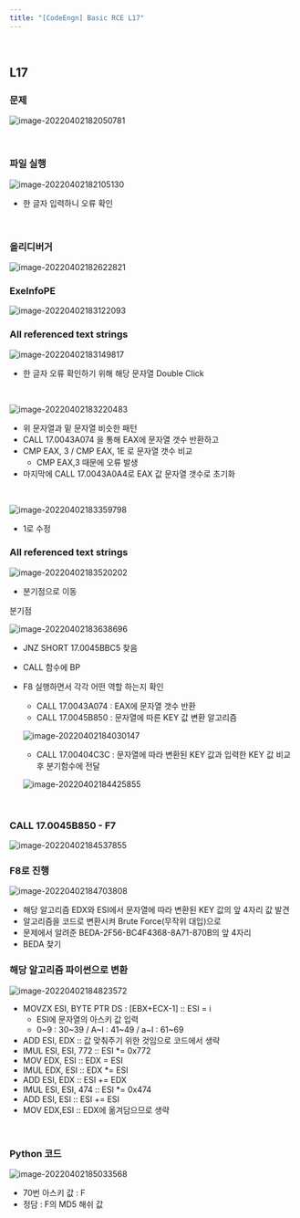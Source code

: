 ```yaml
---
title: "[CodeEngn] Basic RCE L17"
---
```


<br>

## L17

### 문제

![image-20220402182050781](https://raw.githubusercontent.com/EONION-TH3DB/image_repo/main/img/image-20220402182050781.png)

<br>

### 파일 실행

![image-20220402182105130](https://raw.githubusercontent.com/EONION-TH3DB/image_repo/main/img/image-20220402182105130.png)

- 한 글자 입력하니 오류 확인

<br>

### 올리디버거

![image-20220402182622821](https://raw.githubusercontent.com/EONION-TH3DB/image_repo/main/img/image-20220402182622821.png)

### ExeInfoPE

![image-20220402183122093](https://raw.githubusercontent.com/EONION-TH3DB/image_repo/main/img/image-20220402183122093.png)

### All referenced text strings

![image-20220402183149817](https://raw.githubusercontent.com/EONION-TH3DB/image_repo/main/img/image-20220402183149817.png)

- 한 글자 오류 확인하기 위해 해당 문자열 Double Click

<br>

![image-20220402183220483](https://raw.githubusercontent.com/EONION-TH3DB/image_repo/main/img/image-20220402183220483.png)

- 위 문자열과 밑 문자열 비슷한 패턴
- CALL 17.0043A074 을 통해 EAX에 문자열 갯수 반환하고
- CMP EAX, 3 / CMP EAX, 1E 로 문자열 갯수 비교
  - CMP EAX,3 때문에 오류 발생
- 마지막에 CALL 17.0043A0A4로 EAX 값 문자열 갯수로 초기화

<br>

![image-20220402183359798](https://raw.githubusercontent.com/EONION-TH3DB/image_repo/main/img/image-20220402183359798.png)

- 1로 수정

### All referenced text strings

![image-20220402183520202](https://raw.githubusercontent.com/EONION-TH3DB/image_repo/main/img/image-20220402183520202.png)

- 분기점으로 이동

분기점

![image-20220402183638696](https://raw.githubusercontent.com/EONION-TH3DB/image_repo/main/img/image-20220402183638696.png)

- JNZ SHORT 17.0045BBC5 찾음

- CALL 함수에 BP

- F8 실행하면서 각각 어떤 역할 하는지 확인

  - CALL 17.0043A074 : EAX에 문자열 갯수 반환
  - CALL 17.0045B850 : 문자열에 따른 KEY 값 변환 알고리즘

  ![image-20220402184030147](https://raw.githubusercontent.com/EONION-TH3DB/image_repo/main/img/image-20220402184030147.png)

  - CALL 17.00404C3C : 문자열에 따라 변환된 KEY 값과 입력한 KEY 값 비교후 분기함수에 전달

  ![image-20220402184425855](https://raw.githubusercontent.com/EONION-TH3DB/image_repo/main/img/image-20220402184425855.png)

<BR>

### CALL 17.0045B850 - F7

![image-20220402184537855](https://raw.githubusercontent.com/EONION-TH3DB/image_repo/main/img/image-20220402184537855.png)

### F8로 진행

![image-20220402184703808](https://raw.githubusercontent.com/EONION-TH3DB/image_repo/main/img/image-20220402184703808.png)

- 해당 알고리즘 EDX와 ESI에서 문자열에 따라 변환된 KEY 값의 앞 4자리 값 발견
- 알고리즘을 코드로 변환시켜 Brute Force(무작위 대입)으로
- 문제에서 알려준 BEDA-2F56-BC4F4368-8A71-870B의 앞 4자리
- BEDA 찾기

### 해당 알고리즘 파이썬으로 변환

![image-20220402184823572](https://raw.githubusercontent.com/EONION-TH3DB/image_repo/main/img/image-20220402184823572.png)

- MOVZX ESI, BYTE PTR DS : [EBX+ECX-1] :: ESI = i
  - ESI에 문자열의 아스키 값 입력
  - 0~9 : 30~39 / A~I : 41~49 / a~I : 61~69
- ADD ESI, EDX :: 값 맞춰주기 위한 것임으로 코드에서 생략
- IMUL ESI, ESI, 772 :: ESI *= 0x772
- MOV EDX, ESI :: EDX = ESI
- IMUL EDX, ESI :: EDX *= ESI
- ADD ESI, EDX :: ESI += EDX
- IMUL ESI, ESI, 474 :: ESI *= 0x474
- ADD ESI, ESI :: ESI += ESI
- MOV EDX,ESI :: EDX에 옮겨담으므로 생략

<br>

### Python 코드

![image-20220402185033568](https://raw.githubusercontent.com/EONION-TH3DB/image_repo/main/img/image-20220402185033568.png)

- 70번 아스키 값 : F
- 정담 : F의 MD5 해쉬 값